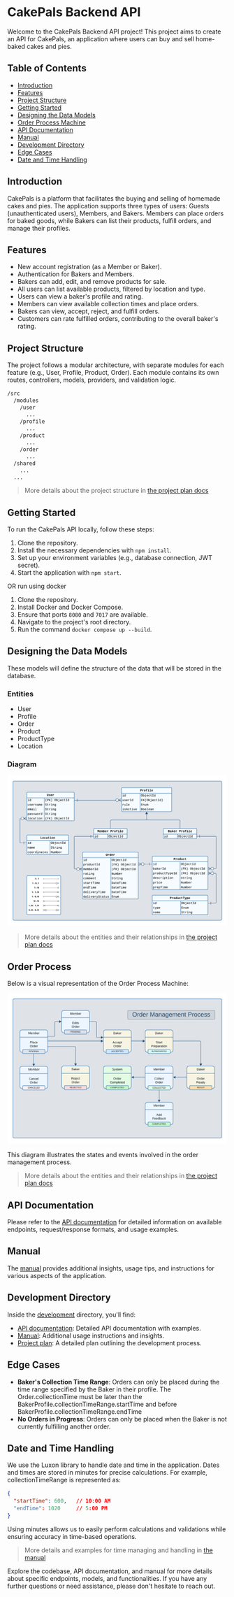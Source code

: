 # CakePals Backend API

Welcome to the CakePals Backend API project! This project aims to create an API for CakePals, an application where users can buy and sell home-baked cakes and pies.

## Table of Contents

- [Introduction](#introduction)
- [Features](#features)
- [Project Structure](#project-structure)
- [Getting Started](#getting-started)
- [Designing the Data Models](#designing-the-data-models)
- [Order Process Machine](#order-process)
- [API Documentation](#api-documentation)
- [Manual](#manual)
- [Development Directory](#development-directory)
- [Edge Cases](#edge-cases)
- [Date and Time Handling](#date-and-time-handling)

## Introduction

CakePals is a platform that facilitates the buying and selling of homemade cakes and pies. The application supports three types of users: Guests (unauthenticated users), Members, and Bakers. Members can place orders for baked goods, while Bakers can list their products, fulfill orders, and manage their profiles.

## Features

- New account registration (as a Member or Baker).
- Authentication for Bakers and Members.
- Bakers can add, edit, and remove products for sale.
- All users can list available products, filtered by location and type.
- Users can view a baker's profile and rating.
- Members can view available collection times and place orders.
- Bakers can view, accept, reject, and fulfill orders.
- Customers can rate fulfilled orders, contributing to the overall baker's rating.

## Project Structure

The project follows a modular architecture, with separate modules for each feature (e.g., User, Profile, Product, Order). Each module contains its own routes, controllers, models, providers, and validation logic.

```
/src
  /modules
    /user
      ...
    /profile
      ...
    /product
      ...
    /order
      ...
  /shared
    ...
  ...
```

> More details about the project structure in [the project plan docs](./development/project-plan/index.md)

## Getting Started

To run the CakePals API locally, follow these steps:

1. Clone the repository.
2. Install the necessary dependencies with `npm install`.
3. Set up your environment variables (e.g., database connection, JWT secret).
4. Start the application with `npm start`.

OR run using docker

1. Clone the repository.
2. Install Docker and Docker Compose.
3. Ensure that ports `8080` and `7017` are available.
4. Navigate to the project's root directory.
5. Run the command `docker compose up --build`.

## Designing the Data Models

These models will define the structure of the data that will be stored in the database.

### Entities

- User
- Profile
- Order
- Product
- ProductType
- Location

### Diagram

![Entities-Diagram](./development/project-plan/media/CakePals-Entities.png)

> More details about the entities and their relationships in [the project plan docs](./development/project-plan/step-03-designing-the-data-models.md)

## Order Process

Below is a visual representation of the Order Process Machine:

![Order Process Machine](./development/project-plan/media/CakePals-Order-Management-Process.png)

This diagram illustrates the states and events involved in the order management process.

> More details about the entities and their relationships in [the project plan docs](./development/project-plan/step-06-implementing-business-logic.md)

## API Documentation

Please refer to the [API documentation](development/api-docs/index.md) for detailed information on available endpoints, request/response formats, and usage examples.

## Manual

The [manual](development/manual/index.md) provides additional insights, usage tips, and instructions for various aspects of the application.

## Development Directory

Inside the [development](development) directory, you'll find:

- [API documentation](development/api-docs/index.md): Detailed API documentation with examples.
- [Manual](development/manual/index.md): Additional usage instructions and insights.
- [Project plan](development/project-plan/index.md): A detailed plan outlining the development process.

## Edge Cases

- **Baker's Collection Time Range**: Orders can only be placed during the time range specified by the Baker in their profile. The Order.collectionTime must be later than the BakerProfile.collectionTimeRange.startTime and before BakerProfile.collectionTimeRange.endTime
- **No Orders in Progress**: Orders can only be placed when the Baker is not currently fulfilling another order.

## Date and Time Handling

We use the Luxon library to handle date and time in the application. Dates and times are stored in minutes for precise calculations. For example, collectionTimeRange is represented as:

```json
{
  "startTime": 600,   // 10:00 AM
  "endTime": 1020     // 5:00 PM
}
```

Using minutes allows us to easily perform calculations and validations while ensuring accuracy in time-based operations.

> More details and examples for time managing and handling in [the manual](./development/manual/man-02-manage-time.md)

Explore the codebase, API documentation, and manual for more details about specific endpoints, models, and functionalities. If you have any further questions or need assistance, please don't hesitate to reach out.

